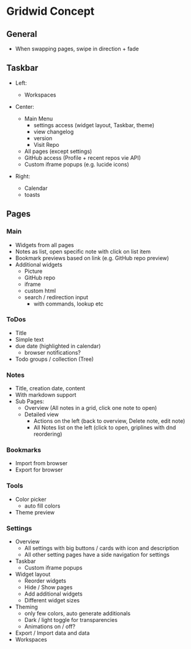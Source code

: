 # Gridwid Concept

## General
- When swapping pages, swipe in direction + fade

## Taskbar

- Left:
  - Workspaces

- Center:
  - Main Menu
    - settings access (widget layout, Taskbar, theme)
    - view changelog
    - version
    - Visit Repo
  - All pages (except settings)
  - GitHub access (Profile + recent repos vie API)
  - Custom iframe popups (e.g. lucide icons)

- Right:
  - Calendar 
  - toasts

## Pages

### Main
- Widgets from all pages
- Notes as list, open specific note with click on list item
- Bookmark previews based on link (e.g. GitHub repo preview)
- Additional widgets
  - Picture
  - GitHub repo
  - iframe
  - custom html
  - search / redirection input
    - with commands, lookup etc

### ToDos
- Title
- Simple text
- due date (highlighted in calendar)
  - browser notifications?
- Todo groups / collection (Tree)

### Notes
- Title, creation date, content
- With markdown support
- Sub Pages: 
  - Overview (All notes in a grid, click one note to open)
  - Detailed view
    - Actions on the left (back to overview, Delete note, edit note)
    - All Notes list on the left (click to open, griplines with dnd reordering)

### Bookmarks
- Import from browser
- Export for browser

### Tools
- Color picker
  - auto fill colors
- Theme preview

### Settings
- Overview 
  - All settings with big buttons / cards with icon and description
  - All other setting pages have a side navigation for settings
- Taskbar
  - Custom iframe popups
- Widget layout
  - Reorder widgets
  - Hide / Show pages
  - Add additional widgets
  - Different widget sizes
- Theming
  - only few colors, auto generate additionals
  - Dark / light toggle for transparencies
  - Animations on / off?
- Export / Import data and data
- Workspaces
